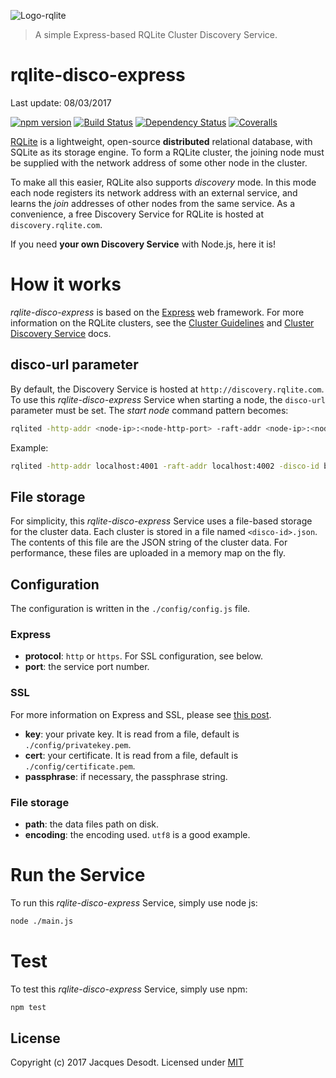 ![Logo-rqlite][]

> A simple Express-based RQLite Cluster Discovery Service.

# rqlite-disco-express

Last update: 08/03/2017

[![npm version][npm-badge]][npm-url]
[![Build Status][travis-badge]][travis-url]
[![Dependency Status][david-badge]][david-url]
[![Coveralls][BadgeCoveralls]][Coveralls]

[RQLite][] is a lightweight, open-source **distributed** relational database, with SQLite as its storage engine. To form a RQLite cluster, the joining node must be supplied with the network address of some other node in the cluster.

To make all this easier, RQLite also supports *discovery* mode. In this mode each node registers its network address with an external service, and learns the *join* addresses of other nodes from the same service. As a convenience, a free Discovery Service for RQLite is hosted at `discovery.rqlite.com`.

If you need **your own Discovery Service** with Node.js, here it is!

# How it works

*rqlite-disco-express* is based on the [Express][] web framework. For more information on the RQLite clusters, see the [Cluster Guidelines][] and [Cluster Discovery Service][] docs.

## disco-url parameter

By default, the Discovery Service is hosted at `http://discovery.rqlite.com`. To use this *rqlite-disco-express* Service when starting a node, the  `disco-url` parameter must be set. The *start node* command pattern becomes:

```sh
rqlited -http-addr <node-ip>:<node-http-port> -raft-addr <node-ip>:<node-raft-port> -disco-id <cluster-disco-id> -disco-url <your-service-URL> <node-data-directory>
```

Example:

```sh
rqlited -http-addr localhost:4001 -raft-addr localhost:4002 -disco-id b3da7185-725f-461c-b7a4-13f185bd5007 -disco-url http://myhost:8090 ~/node.1
```

## File storage

For simplicity, this *rqlite-disco-express* Service uses a file-based storage for the cluster data. Each cluster is stored in a file named `<disco-id>.json`. The contents of this file are the JSON string of the cluster data. For performance, these files are uploaded in a memory map on the fly.

## Configuration

The configuration is written in the `./config/config.js` file.

### Express

- **protocol**: `http` or `https`. For SSL configuration, see below.
- **port**: the service port number.

### SSL
For more information on Express and SSL, please see [this post][].

- **key**: your private key. It is read from a file, default is `./config/privatekey.pem`.
- **cert**: your certificate. It is read from a file, default is `./config/certificate.pem`.
- **passphrase**: if necessary, the passphrase string.

### File storage

- **path**: the data files path on disk.
- **encoding**: the encoding used. `utf8` is a good example.

# Run the Service

To run this *rqlite-disco-express* Service, simply use node js:

```sh
node ./main.js
```

# Test

To test this *rqlite-disco-express* Service, simply use npm:

```sh
npm test
```

## License
Copyright (c) 2017 Jacques Desodt. Licensed under [MIT][]

[Logo-rqlite]: http://www.philipotoole.com/wp-content/uploads/2016/04/j.png
[npm-badge]: https://img.shields.io/js/rqlite-disco-express.svg
[npm-url]: https://npmjs.com/package/rqlite-disco-express
[travis-badge]: https://travis-ci.org/jack-y/rqlite-disco-express.svg
[travis-url]: https://travis-ci.org/jack-y/rqlite-disco-express
[david-badge]: https://david-dm.org/jack-y/rqlite-disco-express.svg
[david-url]: https://david-dm.org/jack-y/rqlite-disco-express
[Coveralls]: https://coveralls.io/github/jack-y/rqlite-disco-express?branch=master
[BadgeCoveralls]: https://coveralls.io/repos/github/jack-y/rqlite-disco-express/badge.svg?branch=master
[Express]: http://expressjs.com/
[RQLite]: http://www.philipotoole.com/tag/rqlite/
[Discovery Service]: https://github.com/rqlite/rqlite/blob/master/doc/DISCOVERY.md
[Cluster Discovery Service]: https://github.com/rqlite/rqlite/blob/master/doc/DISCOVERY.md
[Cluster Guidelines]: https://github.com/rqlite/rqlite/blob/master/doc/CLUSTER_MGMT.md
[this post]: https://aghassi.github.io/ssl-using-express-4/
[MIT]: ./LICENSE
